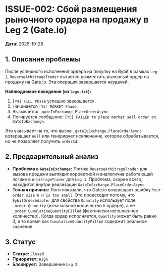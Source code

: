 # ISSUE-002: Сбой размещения рыночного ордера на продажу в Leg 2 (Gate.io)

**Дата:** 2025-10-28

## 1. Описание проблемы

После успешного исполнения ордера на покупку на Bybit в рамках `Leg 2`, `ReverseArbitrageTrader` пытается разместить рыночный ордер на продажу на Gate.io. Эта операция завершается неудачей.

**Наблюдаемое поведение (из `logs.txt`):**
1.  `[Y4] FILL Phase` успешно завершается.
2.  Начинается `[Y5] MARKET Phase`.
3.  Вызывается `_gateIoExchange.PlaceOrderAsync`.
4.  Логируется сообщение: `[Y5] FAILED to place market sell order on GateIoExchange.`

Это указывает на то, что вызов `_gateIoExchange.PlaceOrderAsync` возвращает `null` или генерирует исключение, которое обрабатывается, но не позволяет получить `orderId`.

## 2. Предварительный анализ

- **Проблема в `GateIoExchange`:** Логика `ReverseArbitrageTrader` для вызова продажи выглядит корректной и аналогична работающей логике в `ArbitrageTrader` для `Leg 1`. Проблема, скорее всего, находится внутри реализации `GateIoExchange.PlaceOrderAsync`.
- **Точная причина:** Логи показали, что Gate.io возвращает ошибку `Your order size 0 H is too small`. Это происходит потому, что `BybitOrderAdapter` для свойства `Quantity` использует поле `_order.Quantity` (изначальное количество в ордере), а не `_order.CumulativeQuantityFilled` (фактически исполненное количество). Когда ордер исполняется, `Quantity` может быть равно 0, в то время как `CumulativeQuantityFilled` содержит реальное значение.

## 3. Статус

- **Статус:** `Closed`
- **Приоритет:** `High`
- **Блокирует:** Завершение `Leg 2`.